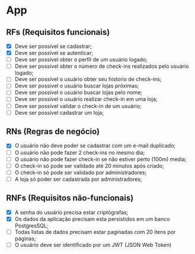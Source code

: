 # App

## RFs (Requisitos funcionais)

- [x] Deve ser possível se cadastrar;
- [x] Deve ser possível se autenticar;
- [ ] Deve ser possível obter o perfil de um usuário logado;
- [ ] Deve ser possível obter o número de check-ins realizados pelo usuário logado;
- [ ] Deve ser possível o usuário obter seu historio de check-ins;
- [ ] Deve ser possível o usuário buscar lojas próximas;
- [ ] Deve ser possível o usuário buscar lojas pelo nome;
- [ ] Deve ser possível o usuário realizar check-in em uma loja;
- [ ] Deve ser possível validar o check-in de um usuário;
- [ ] Deve ser possível cadastrar um loja;

## RNs (Regras de negócio)

- [x] O usuário não deve poder se cadastrar com um e-mail duplicado;
- [ ] O usuário não pode fazer 2 check-ins no mesmo dia;
- [ ] O usuário não pode fazer check-in se não estiver perto (100m) media;
- [ ] O check-in só pode ser validado até 20 minutos após criado;
- [ ] O check-in só pode ser validado por administradores;
- [ ] A loja só poder ser cadastrada por administradores;

## RNFs (Requisitos não-funcionais)

- [x] A senha do usuário precisa estar criptógrafas;
- [x] Os dados da aplicação precisam esta persistidos em um banco PostgresSQL;
- [ ] Todas listas de dados precisam estar paginadas com 20 itens por páginas;
- [ ] O usuário deve ser identificado por um JWT (JSON Web Token)
